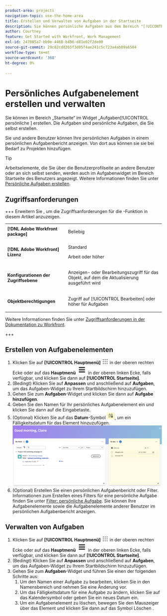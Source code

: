 ```yaml
---
product-area: projects
navigation-topic: use-the-home-area
title: Erstellen und Verwalten von Aufgaben in der Startseite
description: Sie können persönliche Aufgaben aus dem Bereich "[!UICONTROL " &#x200B;].
author: Courtney
feature: Get Started with Workfront, Work Management
exl-id: 247085a7-bb9e-4468-b496-d81e02f2de00
source-git-commit: 29c82cd8265f3d05f4ae241c5c723a4ab09a6504
workflow-type: tm+mt
source-wordcount: '368'
ht-degree: 0%

---
```


# Persönliches Aufgabenelement erstellen und verwalten

Sie können im Bereich „Startseite“ im Widget „Aufgaben[!UICONTROL &#x200B; persönliche &#x200B;] erstellen. Die Aufgaben sind persönliche Aufgaben, die Sie selbst erstellen.

Sie und andere Benutzer können Ihre persönlichen Aufgaben in einem persönlichen Aufgabenbericht anzeigen. Von dort aus können sie sie bei Bedarf zu Projekten hinzufügen.

>[!TIP]
>
>Arbeitselemente, die Sie über die Benutzerprofilseite an andere Benutzer oder an sich selbst senden, werden auch im Aufgabenwidget im Bereich Startseite des Benutzers angezeigt. Weitere Informationen finden Sie unter [Persönliche Aufgaben erstellen](/help/quicksilver/workfront-basics/updating-work-items-and-viewing-updates/create-personal-tasks.md).

## Zugriffsanforderungen

+++ Erweitern Sie , um die Zugriffsanforderungen für die -Funktion in diesem Artikel anzuzeigen. 

<table style="table-layout:auto"> 
 <col> 
 <col> 
 <tbody> 
  <tr> 
   <td role="rowheader"><strong>[!DNL Adobe Workfront package]</strong></td> 
   <td> <p>Beliebig</p> </td> 
  </tr> 
  <tr> 
   <td role="rowheader"><strong>[!DNL Adobe Workfront] Lizenz</strong></td> 
   <td> 
   <p>Standard</p>
   <p>Arbeit oder höher</p> </td> 
  </tr> 
  <tr> 
   <td role="rowheader"><strong>Konfigurationen der Zugriffsebene</strong></td> 
   <td> <p>Anzeigen- oder Bearbeitungszugriff für das Objekt, auf dem die Aktualisierung ausgeführt wird</p> </td> 
  </tr> 
  <tr> 
   <td role="rowheader"><strong>Objektberechtigungen</strong></td> 
   <td> <p>Zugriff auf [!UICONTROL Bearbeiten] oder höher für Aufgaben</p> </td> 
  </tr> 
 </tbody> 
</table>

Weitere Informationen finden Sie unter [Zugriffsanforderungen in der Dokumentation zu Workfront](/help/quicksilver/administration-and-setup/add-users/access-levels-and-object-permissions/access-level-requirements-in-documentation.md).

+++

## Erstellen von Aufgabenelementen

1. Klicken Sie auf **[!UICONTROL Hauptmenü]** ![](assets/main-menu-icon.png) in der oberen rechten Ecke oder auf das **Hauptmenü** ![](assets/lines-main-menu.png) in der oberen linken Ecke, falls verfügbar, und klicken Sie dann auf **[!UICONTROL Startseite]**.
1. (Bedingt) Klicken Sie auf **Anpassen** und anschließend auf **Aufgaben**, um das Aufgaben-Widget zu Ihrem Startbildschirm hinzuzufügen.
1. Gehen Sie zum **Aufgaben**-Widget und klicken Sie dann auf **Aufgabe hinzufügen**.
1. Geben Sie den Namen für Ihr persönliches Aufgabenelement ein und klicken Sie dann auf die Eingabetaste.
1. (Optional) Klicken Sie auf das **Datum**-Symbol ![](assets/date-icon.png), um ein Fälligkeitsdatum für das Element hinzuzufügen.
   ![](assets/my-work-to-dos.png)
1. (Optional) Erstellen Sie einen persönlichen Aufgabenbericht oder Filter. Informationen zum Erstellen eines Filters für eine persönliche Aufgabe finden Sie unter [Filter: persönliche Aufgabe](/help/quicksilver/reports-and-dashboards/reports/custom-view-filter-grouping-samples/filter-personal-tasks.md).
Sie können Ihre Aufgabenelemente sowie die Aufgabenelemente anderer Benutzer im persönlichen Aufgabenbericht anzeigen.


## Verwalten von Aufgaben

1. Klicken Sie auf **[!UICONTROL Hauptmenü]** ![](assets/main-menu-icon.png) in der oberen rechten Ecke oder auf das **Hauptmenü** ![](assets/lines-main-menu.png) in der oberen linken Ecke, falls verfügbar, und klicken Sie dann auf **[!UICONTROL Startseite]**.
1. (Bedingt) Klicken Sie auf **Anpassen** und anschließend auf **Aufgaben**, um das Aufgaben-Widget zu Ihrem Startbildschirm hinzuzufügen.
1. Gehen Sie zum **Aufgaben**-Widget und führen Sie einen der folgenden Schritte aus:
   1. Um den Namen einer Aufgabe zu bearbeiten, klicken Sie in den Namensbereich und nehmen Sie eine Änderung vor.
   1. Um das Fälligkeitsdatum für eine Aufgabe zu ändern, klicken Sie auf das Kalendersymbol oder geben Sie ein neues Datum ein.
   1. Um ein Aufgabenelement zu löschen, bewegen Sie den Mauszeiger über das Element und klicken Sie dann auf das Symbol Löschen .
